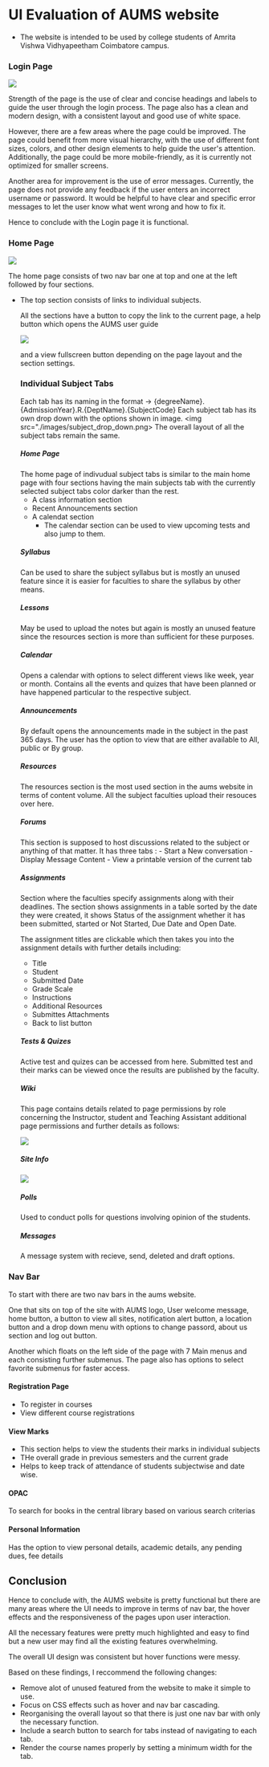 <h1>UI Evaluation of AUMS website</h1>

- The website is intended to be used by college students of Amrita Vishwa Vidhyapeetham Coimbatore campus.

<h3>Login Page</h3>

<img src="./images/login_page.png">

Strength of the page is the use of clear and concise headings and labels to guide the user through the login process. The page also has a clean and modern design, with a consistent layout and good use of white space.

However, there are a few areas where the page could be improved. The page could benefit from more visual hierarchy, with the use of different font sizes, colors, and other design elements to help guide the user's attention. Additionally, the page could be more mobile-friendly, as it is currently not optimized for smaller screens.

Another area for improvement is the use of error messages. Currently, the page does not provide any feedback if the user enters an incorrect username or password. It would be helpful to have clear and specific error messages to let the user know what went wrong and how to fix it.

Hence to conclude with the Login page it is functional.

<h3>Home Page</h3>

<img src="./images/home_page.png">

The home page consists of two nav bar one at top and one at the left followed by four sections.

 - The top section consists of links to individual subjects.

    All the sections have a button to copy the link to the current page, a help button which opens the AUMS user guide

    <img src="./images/help_doc.png">

    and a view fullscreen button depending on the page layout and the section settings.

    <h3>Individual Subject Tabs</h3>

    Each tab has its naming in the format -> {degreeName}.{AdmissionYear}.R.{DeptName}.{SubjectCode}
    Each subject tab has its own drop down with the options shown in image.
    <img src="./images/subject_drop_down.png>
    The overall layout of all the subject tabs remain the same. 

    <h5>Home Page</h5>
    The home page of indivudual subject tabs is similar to the main home page with four sections having the main subjects tab with the currently selected subject tabs color darker than the rest.

    - A class information section 
    - Recent Announcements section
    - A calendat section
      - The calendar section can be used to view upcoming tests and also jump to them.

    <h5>Syllabus</h5>

    Can be used to share the subject syllabus but is mostly an unused feature since it is easier for faculties to share the syllabus by other means.

    <h5>Lessons</h5>

    May be used to upload the notes but again is mostly an unused feature since the resources section is more than sufficient for these purposes.

    <h5>Calendar</h5>

    Opens a calendar with options to select different views like week, year or month. Contains all the events and quizes that have been planned or have happened particular to the respective subject.

    <h5>Announcements</h5>

    By default opens the announcements made in the subject in the past 365 days.
    The user has the option to view that are either available to All, public or By group.  

    <h5>Resources</h5>

    The resources section is the most used section in the aums website in terms of content volume. All the subject faculties upload their resouces over here.

    <h5>Forums</h5>

    This section is supposed to host discussions related to the subject or anything of that matter.
    It has three tabs :
         - Start a New conversation 
         - Display Message Content
         - View a printable version of the current tab


    <h5>Assignments</h5>

    Section where the faculties specify assignments along with their deadlines.
    The section shows assignments in a table sorted by the date they were created, it shows Status of the assignment whether it has been submitted, started or Not Started, Due Date and Open Date.

    The assignment titles are clickable which then takes you into the assignment details with further details including:
    - Title
    - Student
    - Submitted Date
    - Grade Scale
    - Instructions
    - Additional Resources
    - Submittes Attachments
    - Back to list button 

    <h5>Tests & Quizes</h5>

    Active test and quizes can be accessed from here. Submitted test and their marks can be viewed once the results are published by the faculty.

    <h5>Wiki</h5>

    This page contains details related to page permissions by role concerning the Instructor, student and Teaching Assistant additional page permissions and further details as follows:

    <img src="./images/wiki.png">

    <h5>Site Info</h5>

    <img src="./images/site_info.png">

    <h5>Polls</h5>

    Used to conduct polls for questions involving opinion of the students.

    <h5>Messages</h5>

    A message system with recieve, send, deleted and draft options.
    

<h3>Nav Bar</h3>

To start with there are two nav bars in the aums website.

One that sits on top of the site with AUMS logo, User welcome message, home button, a button to view all sites, notification alert button, a location button and a drop down menu with options to change passord, about us section and log out button.

Another which floats on the left side of the page with 7 Main menus and each consisting further submenus. The page also has options to select favorite submenus for faster access.

<h4>Registration Page</h5>

- To register in courses
- View different course registrations

<h4>View Marks</h4>

- This section helps to view the students their marks in individual subjects
- THe overall grade in previous semesters and the current grade
- Helps to keep track of attendance of students subjectwise and date wise.
  
<h4>OPAC</h4>

To search for books in the central library based on various search criterias

<h4>Personal Information</h4>

Has the option to view personal details, academic details, any pending dues, fee details


<h2>Conclusion</h2>

Hence to conclude with, the AUMS website is pretty functional but there are many areas where the UI needs to improve in terms of nav bar, the hover effects and the responsiveness of the pages upon user interaction.

All the necessary features were pretty much highlighted and easy to find but a new user may find all the existing features overwhelming.

The overall UI design was consistent but hover functions were messy.

Based on these findings, I reccommend the following changes:

- Remove alot of unused featured from the website to make it simple to use.
- Focus on CSS effects such as hover and nav bar cascading.
- Reorganising the overall layout so that there is just one nav bar with only the necessary function.
- Include a search button to search for tabs instead of navigating to each tab.
- Render the course names properly by setting a minimum width for the tab.